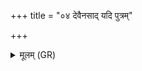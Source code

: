 +++
title = "०४ देवैनसाद् यदि पुत्रम्"

+++
<details><summary>मूलम् (GR)</summary>

देवैनसाद् यदि पुत्रं न विन्दसे  
मनुष्याणां वा त्वा शपथो रराध ।  
पितृभिर् वा ते यदि सूतः परिष्ठित  
इदं तं निष् कृण्मो जनयासि पुत्रम् ॥
</details>